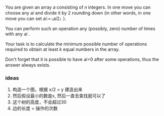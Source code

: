 You are given an array 𝑎
 consisting of 𝑛
 integers. In one move you can choose any 𝑎𝑖
 and divide it by 2
 rounding down (in other words, in one move you can set 𝑎𝑖:=⌊𝑎𝑖2⌋
).

You can perform such an operation any (possibly, zero) number of times with any 𝑎𝑖
.

Your task is to calculate the minimum possible number of operations required to obtain at least 𝑘
 equal numbers in the array.

Don't forget that it is possible to have 𝑎𝑖=0
 after some operations, thus the answer always exists.



### ideas
1. 构造一个图，根据 x/2 = y 建造出来
2. 然后假设最小的数是x, 然后一直去查找就可以了
3. 这个树的高度，不会超过30
4. 边的长度 = 操作的次数